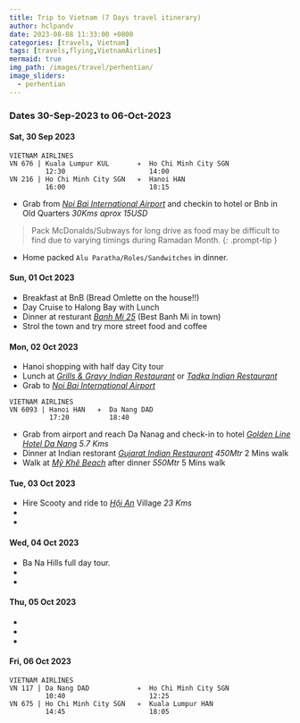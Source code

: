 ```yaml
---
title: Trip to Vietnam (7 Days travel itinerary)
author: hclpandv
date: 2023-08-08 11:33:00 +0800
categories: [travels, Vietnam]
tags: [travels,flying,VietnamAirlines]
mermaid: true
img_path: /images/travel/perhentian/
image_sliders:
  - perhentian
---
```


### Dates 30-Sep-2023 to 06-Oct-2023

#### Sat, 30 Sep 2023

```
VIETNAM AIRLINES
VN 676 | Kuala Lumpur KUL       ✈  Ho Chi Minh City SGN
         12:30                     14:00 
VN 216 | Ho Chi Minh City SGN   ✈  Hanoi HAN
         16:00                     18:15 
```  

* Grab from [*Noi Bai International Airport*](https://goo.gl/maps/hPsb9RHCjMosBH6T7) and checkin to hotel or Bnb in Old Quarters *30Kms aprox 15USD* 

> Pack McDonalds/Subways for long drive as food may be difficult to find due to varying timings during Ramadan Month.
{: .prompt-tip }


* Home packed `Alu Paratha/Roles/Sandwitches` in dinner. 

#### Sun, 01 Oct 2023

* Breakfast at BnB (Bread Omlette on the house!!)
* Day Cruise to Halong Bay with Lunch
* Dinner at resturant [*Banh Mi 25*](https://goo.gl/maps/qCLDE25yKiT1dfC27) (Best Banh Mi in town)
* Strol the town and try more street food and coffee 

#### Mon, 02 Oct 2023

* Hanoi shopping with half day City tour 
* Lunch at [*Grills & Gravy Indian Restaurant*](https://goo.gl/maps/BZUZZPLCreSTVD7Y9) or [*Tadka Indian Restaurant*](https://goo.gl/maps/T8WWcsBFsSbRkzgP7)
* Grab to [*Noi Bai International Airport*](https://goo.gl/maps/hPsb9RHCjMosBH6T7)

```
VIETNAM AIRLINES
VN 6093 | Hanoi HAN   ✈  Da Nang DAD
          17:20          18:40 
```  

* Grab from airport and reach Da Nanag and check-in to hotel [*Golden Line Hotel Da Nang*](https://goo.gl/maps/PMjJcsjY6RYRLEih6) *5.7 Kms*
* Dinner at Indian restorant [*Gujarat Indian Restaurant*](https://goo.gl/maps/ZPTsbwNNXtj9mcMBA) *450Mtr* 2 Mins walk 
* Walk at [*Mỹ Khê Beach*](https://goo.gl/maps/Enbgd635NcJphMXz5) after dinner *550Mtr* 5 Mins walk 

#### Tue, 03 Oct 2023

* Hire Scooty and ride to [*Hội An*](https://goo.gl/maps/H29QAew3TqJVqHb1A) Village *23 Kms*
* 
* 

#### Wed, 04 Oct 2023

* Ba Na Hills full day tour.
* 
* 

#### Thu, 05 Oct 2023

* 
* 
* 

#### Fri, 06 Oct 2023

```
VIETNAM AIRLINES
VN 117 | Da Nang DAD            ✈  Ho Chi Minh City SGN
         10:40                     12:25 
VN 675 | Ho Chi Minh City SGN   ✈  Kuala Lumpur HAN
         14:45                     18:05 
```  
